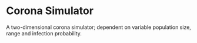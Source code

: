 # Corona Simulator
A two-dimensional corona simulator; dependent on variable population size, range and infection probability.